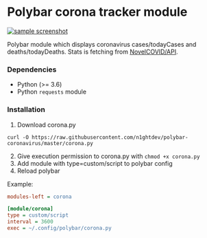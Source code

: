 # Polybar corona tracker module

[![sample screenshot](https://i.imgur.com/jvdMCrs.png)](https://i.imgur.com/jvdMCrs.png)

Polybar module which displays coronavirus cases/todayCases and
deaths/todayDeaths. Stats is fetching from
[NovelCOVID/API](https://github.com/NovelCOVID/API).

### Dependencies

- Python (>= 3.6)
- Python `requests` module

### Installation

1. Download corona.py

```
curl -O https://raw.githubusercontent.com/n1ghtdev/polybar-coronavirus/master/corona.py
```

2. Give execution permission to corona.py with `chmod +x corona.py`
3. Add module with type=custom/script to polybar config
4. Reload polybar

Example:

```ini
modules-left = corona

[module/corona]
type = custom/script
interval = 3600
exec = ~/.config/polybar/corona.py
```
